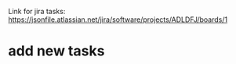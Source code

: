 Link for jira tasks: https://jsonfile.atlassian.net/jira/software/projects/ADLDFJ/boards/1


# add new tasks